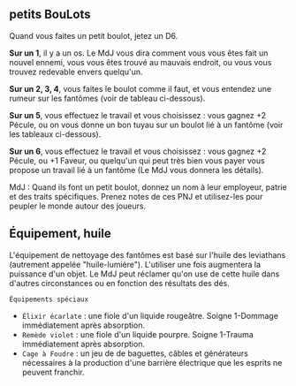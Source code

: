 ## petits BouLots

Quand vous faites un petit boulot, jetez un D6.

**Sur un 1**, il y a un os. Le MdJ vous dira comment vous vous êtes fait un 
nouvel ennemi, vous vous êtes trouvé au mauvais endroit, ou vous vous trouvez
redevable envers quelqu'un.

**Sur un 2, 3, 4**, vous faites le boulot comme il faut, et vous entendez une
rumeur sur les fantômes (voir de tableau ci-dessous).

**Sur un 5**, vous effectuez le travail et vous choisissez : vous gagnez +2
Pécule, ou on vous donne un bon tuyau sur un boulot lié à un fantôme (voir les
tableaux ci-dessous).

**Sur un 6**, vous effectuez le travail et vous choisissez : vous gagnez +2 
Pécule, ou +1 Faveur, ou quelqu'un qui peut très bien vous payer vous propose un
travail lié à un fantôme (Le MdJ vous donnera les détails).

MdJ : Quand ils font un petit boulot, donnez un nom à leur employeur, patrie et
des traits spécifiques. Prenez notes de ces PNJ et utilisez-les pour peupler le
monde autour des joueurs. 

## Équipement, huile

L'équipement de nettoyage des fantômes est basé sur l'huile des leviathans
(autrement appelée "huile-lumière"). L'utiliser une fois augmentera la puissance
d'un objet. Le MdJ peut réclamer qu'on use de cette huile dans d'autres
circonstances ou en fonction des résultats des dés.

`Équipements spéciaux`

* `Élixir écarlate` : une fiole d'un liquide rougeâtre. Soigne 1-Dommage
  immédiatement après absorption.
* `Remède violet` : une fiole d'un liquide pourpre. Soigne 1-Trauma
  immédiatement après absorption.
* `Cage à Foudre` : un jeu de de baguettes, câbles et générateurs nécessaires à
  la production d'une barrière électrique que les esprits ne peuvent franchir.
